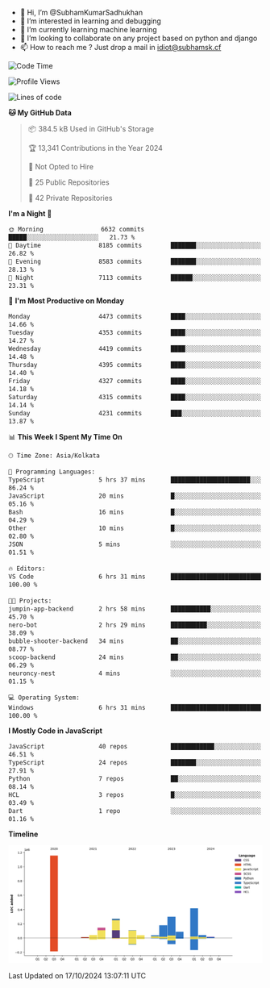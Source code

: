 - 👋 Hi, I’m @SubhamKumarSadhukhan
- 👀 I’m interested in learning and debugging
- 🌱 I’m currently learning machine learning
- 💞️ I’m looking to collaborate on any project based on python and django
- 📫 How to reach me ?
      Just drop a mail in idiot@subhamsk.cf

<!---
SubhamKumarSadhukhan/SubhamKumarSadhukhan is a ✨ special ✨ repository because its `README.md` (this file) appears on your GitHub profile.
You can click the Preview link to take a look at your changes.
--->


<!--START_SECTION:waka-->
![Code Time](http://img.shields.io/badge/Code%20Time-2%2C561%20hrs%2024%20mins-blue)

![Profile Views](http://img.shields.io/badge/Profile%20Views-0-blue)

![Lines of code](https://img.shields.io/badge/From%20Hello%20World%20I%27ve%20Written-2.8%20million%20lines%20of%20code-blue)

**🐱 My GitHub Data** 

> 📦 384.5 kB Used in GitHub's Storage 
 > 
> 🏆 13,341 Contributions in the Year 2024
 > 
> 🚫 Not Opted to Hire
 > 
> 📜 25 Public Repositories 
 > 
> 🔑 42 Private Repositories 
 > 
**I'm a Night 🦉** 

```text
🌞 Morning                6632 commits        █████░░░░░░░░░░░░░░░░░░░░   21.73 % 
🌆 Daytime                8185 commits        ███████░░░░░░░░░░░░░░░░░░   26.82 % 
🌃 Evening                8583 commits        ███████░░░░░░░░░░░░░░░░░░   28.13 % 
🌙 Night                  7113 commits        ██████░░░░░░░░░░░░░░░░░░░   23.31 % 
```
📅 **I'm Most Productive on Monday** 

```text
Monday                   4473 commits        ████░░░░░░░░░░░░░░░░░░░░░   14.66 % 
Tuesday                  4353 commits        ████░░░░░░░░░░░░░░░░░░░░░   14.27 % 
Wednesday                4419 commits        ████░░░░░░░░░░░░░░░░░░░░░   14.48 % 
Thursday                 4395 commits        ████░░░░░░░░░░░░░░░░░░░░░   14.40 % 
Friday                   4327 commits        ████░░░░░░░░░░░░░░░░░░░░░   14.18 % 
Saturday                 4315 commits        ████░░░░░░░░░░░░░░░░░░░░░   14.14 % 
Sunday                   4231 commits        ███░░░░░░░░░░░░░░░░░░░░░░   13.87 % 
```


📊 **This Week I Spent My Time On** 

```text
🕑︎ Time Zone: Asia/Kolkata

💬 Programming Languages: 
TypeScript               5 hrs 37 mins       ██████████████████████░░░   86.24 % 
JavaScript               20 mins             █░░░░░░░░░░░░░░░░░░░░░░░░   05.16 % 
Bash                     16 mins             █░░░░░░░░░░░░░░░░░░░░░░░░   04.29 % 
Other                    10 mins             █░░░░░░░░░░░░░░░░░░░░░░░░   02.80 % 
JSON                     5 mins              ░░░░░░░░░░░░░░░░░░░░░░░░░   01.51 % 

🔥 Editors: 
VS Code                  6 hrs 31 mins       █████████████████████████   100.00 % 

🐱‍💻 Projects: 
jumpin-app-backend       2 hrs 58 mins       ███████████░░░░░░░░░░░░░░   45.70 % 
nero-bot                 2 hrs 29 mins       ██████████░░░░░░░░░░░░░░░   38.09 % 
bubble-shooter-backend   34 mins             ██░░░░░░░░░░░░░░░░░░░░░░░   08.77 % 
scoop-backend            24 mins             ██░░░░░░░░░░░░░░░░░░░░░░░   06.29 % 
neuroncy-nest            4 mins              ░░░░░░░░░░░░░░░░░░░░░░░░░   01.15 % 

💻 Operating System: 
Windows                  6 hrs 31 mins       █████████████████████████   100.00 % 
```

**I Mostly Code in JavaScript** 

```text
JavaScript               40 repos            ████████████░░░░░░░░░░░░░   46.51 % 
TypeScript               24 repos            ███████░░░░░░░░░░░░░░░░░░   27.91 % 
Python                   7 repos             ██░░░░░░░░░░░░░░░░░░░░░░░   08.14 % 
HCL                      3 repos             █░░░░░░░░░░░░░░░░░░░░░░░░   03.49 % 
Dart                     1 repo              ░░░░░░░░░░░░░░░░░░░░░░░░░   01.16 % 
```



**Timeline**

![Lines of Code chart](https://raw.githubusercontent.com/SubhamKumarSadhukhan/SubhamKumarSadhukhan/main/assets/bar_graph.png)


 Last Updated on 17/10/2024 13:07:11 UTC
<!--END_SECTION:waka-->
